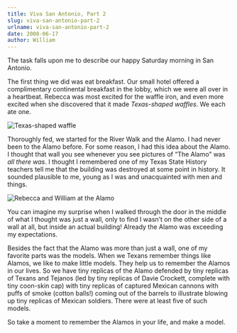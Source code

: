 ```yaml
---
title: Viva San Antonio, Part 2
slug: viva-san-antonio-part-2
urlname: viva-san-antonio-part-2
date: 2008-06-17
author: William
---
```

The task falls upon me to describe our happy Saturday morning in San Antonio.

The first thing we did was eat breakfast. Our small hotel offered a
complimentary continental breakfast in the lobby, which we were all over in a
heartbeat. Rebecca was most excited for the waffle iron, and even more excited
when she discovered that it made *Texas-shaped waffles*. We each ate one.

<img src="{static}/images/2008-06-14-texas-waffle.jpg" alt="Texas-shaped waffle" class="img-fluid">

Thoroughly fed, we started for the River Walk and the Alamo. I had never been to
the Alamo before. For some reason, I had this idea about the Alamo. I thought
that wall you see whenever you see pictures of &ldquo;The Alamo&rdquo; was *all
there was*. I thought I remembered one of my Texas State History teachers tell
me that the building was destroyed at some point in history. It sounded
plausible to me, young as I was and unacquainted with men and things.

<img src="{static}/images/2008-06-14-alamo.jpg" alt="Rebecca and William at the Alamo" class="img-fluid">

You can imagine my surprise when I walked through the door in the middle of what
I thought was just a wall, only to find I wasn&#x02bc;t on the other side of a
wall at all, but inside an actual building! Already the Alamo was exceeding my
expectations.

Besides the fact that the Alamo was more than just a wall, one of my favorite
parts was the models. When we Texans remember things like Alamos, we like to
make little models. They help us to remember the Alamos in our lives. So we have
tiny replicas of the Alamo defended by tiny replicas of Texans and Tejanos (led
by tiny replicas of Davie Crockett, complete with tiny coon-skin cap) with tiny
replicas of captured Mexican cannons with puffs of smoke (cotton balls!) coming
out of the barrels to illustrate blowing up tiny replicas of Mexican soldiers.
There were at least five of such models.

So take a moment to remember the Alamos in your life, and make a model.
